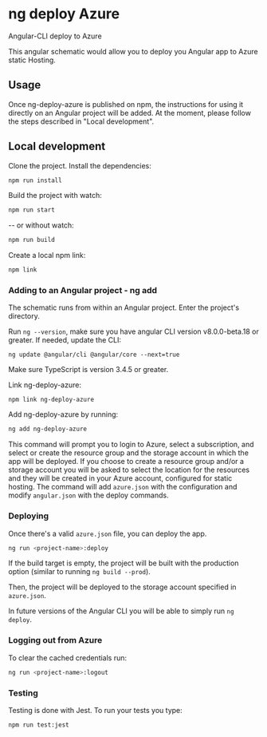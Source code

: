 # ng deploy Azure

Angular-CLI deploy to Azure

This angular schematic would allow you to deploy you Angular app to Azure static Hosting.

## Usage

Once ng-deploy-azure is published on npm, the instructions for using it directly on an Angular project will be added. 
At the moment, please follow the steps described in "Local development".

## Local development

Clone the project.
Install the dependencies: 

```sh
npm run install
```

Build the project with watch:

```sh
npm run start
```

-- or without watch:

```sh
npm run build
```

Create a local npm link:

```sh
npm link
```

### Adding to an Angular project - ng add

The schematic runs from within an Angular project. Enter the project's directory.

Run `ng --version`, make sure you have angular CLI version v8.0.0-beta.18 or greater. 
If needed, update the CLI:

```
ng update @angular/cli @angular/core --next=true

``` 

Make sure TypeScript is version 3.4.5 or greater. 

Link ng-deploy-azure:

```
npm link ng-deploy-azure
```

Add ng-deploy-azure by running: 

```sh
ng add ng-deploy-azure
```

This command will prompt you to login to Azure, select a subscription, 
and select or create the resource group and the storage account in which the app will be deployed.
If you choose to create a resource group and/or a storage account you will be asked to 
select the location for the resources and they will be created in your Azure account, 
configured for static hosting.
The command will add `azure.json` with the configuration and modify `angular.json` with the deploy commands. 

### Deploying

Once there's a valid `azure.json` file, you can deploy the app.

```sh
ng run <project-name>:deploy
```

If the build target is empty, the project will be built with the production option 
(similar to running `ng build --prod`).

Then, the project will be deployed to the storage account specified in `azure.json`.

In future versions of the Angular CLI you will be able to simply run `ng deploy`.

### Logging out from Azure

To clear the cached credentials run:
```sh
ng run <project-name>:logout
```

### Testing

Testing is done with Jest. To run your tests you type:

```
npm run test:jest
